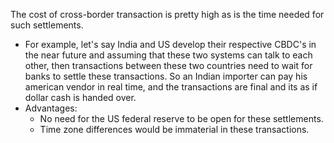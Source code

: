 
The cost of cross-border transaction is pretty high as is the time needed for such settlements.

- For example, let's say India and US develop their respective CBDC's in the near future and assuming that these two systems can talk to each other, then transactions between these two countries need to wait for banks to settle these transactions. So an Indian importer can pay his american vendor in real time, and the transactions are final and its as if dollar cash is handed over.
- Advantages:
	- No need for the US federal reserve to be open for these settlements.
	- Time zone differences would be immaterial in these transactions.
